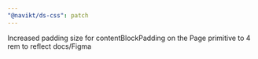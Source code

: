 ```yaml
---
"@navikt/ds-css": patch
---
```


Increased padding size for contentBlockPadding on the Page primitive to 4 rem to reflect docs/Figma
